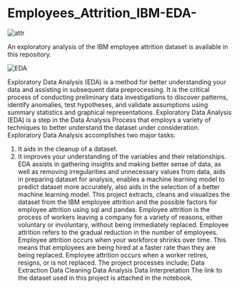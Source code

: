 # Employees_Attrition_IBM-EDA-
![attr](https://user-images.githubusercontent.com/115466166/208518254-5b1c882a-6c0e-47bb-87ad-bb2de07ca9b7.jpg)



An exploratory analysis of the IBM employee attrition dataset is available in this repository.




![EDA](https://user-images.githubusercontent.com/115466166/208525680-e835b55a-895c-48f0-b088-d169f10a0fe6.jpg)

Exploratory Data Analysis (EDA) is a method for better understanding your data and assisting in subsequent data preprocessing. It is the critical process of conducting preliminary data investigations to discover patterns, identify anomalies, test hypotheses, and validate assumptions using summary statistics and graphical representations. Exploratory Data Analysis (EDA) is a step in the Data Analysis Process that employs a variety of techniques to better understand the dataset under consideration. Exploratory Data Analysis accomplishes two major tasks:
1. It aids in the cleanup of a dataset.
2. It improves your understanding of the variables and their relationships.
EDA assists in gathering insights and making better sense of data, as well as removing irregularities and unnecessary values from data, aids in preparing dataset for analysis, enables a machine learning model to predict dataset more accurately, also aids in the selection of a better machine learning model.
This project extracts, cleans and visualizes the dataset from the IBM employee attrition and the possible factors for employee attrition using sql and pandas.
Employee attrition is the process of workers leaving a company for a variety of reasons, either voluntary or involuntary, without being immediately replaced. Employee attrition refers to the gradual reduction in the number of employees. Employee attrition occurs when your workforce shrinks over time. This means that employees are being hired at a faster rate than they are being replaced. Employee attrition occurs when a worker retires, resigns, or is not replaced.
The project processes include;
Data Extraction
Data Cleaning
Data Analysis
Data Interpretation
          The link to the dataset used in this project is attached in the notebook.     
